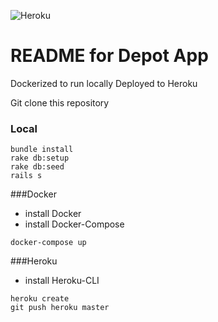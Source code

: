 ![Heroku](https://heroku-badge.herokuapp.com/?app=heroku-badge)

# README for Depot App

Dockerized to run locally
Deployed to Heroku

Git clone this repository

### Local
```
bundle install
rake db:setup
rake db:seed
rails s
```

###Docker
* install Docker
* install Docker-Compose

```
docker-compose up
```
###Heroku
* install Heroku-CLI

```
heroku create
git push heroku master
```
